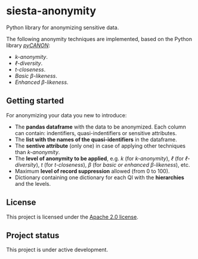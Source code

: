 # siesta-anonymity

Python library for anonymizing sensitive data.

The following anonymity techniques are implemented, based on the Python library _[pyCANON](https://github.com/IFCA-Advanced-Computing/pycanon)_:
* _k-anonymity_.
* _ℓ-diversity_.
* _t-closeness_.
* _Basic β-likeness_.
* _Enhanced β-likeness_.

## Getting started

For anonymizing your data you new to introduce:
* The **pandas dataframe** with the data to be anonymized. Each column can contain: indentifiers, quasi-indentifiers or sensitive attributes.
* The **list with the names of the quasi-identifiers** in the dataframe.
* The **sentive attribute** (only one) in case of applying other techniques than _k-anonymity_.
* The **level of anonymity to be applied**, e.g. _k_ (for _k-anonymity_), _ℓ_ (for _ℓ-diversity_), _t_ (for _t-closeness_), _β_ (for _basic or enhanced β-likeness_), etc.
* Maximum **level of record suppression** allowed (from 0 to 100).
* Dictionary containing one dictionary for each QI with the **hierarchies** and the levels.

## License
This project is licensed under the [Apache 2.0 license](https://gitlab.ifca.es/privacy-security/siesta-anonymity/-/blob/main/LICENSE?ref_type=heads).

## Project status
This project is under active development.
